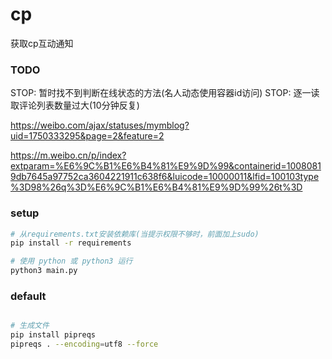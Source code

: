 # cp
获取cp互动通知

### TODO

STOP: 暂时找不到判断在线状态的方法(名人动态使用容器id访问)
STOP: 逐一读取评论列表数量过大(10分钟反复)

https://weibo.com/ajax/statuses/mymblog?uid=1750333295&page=2&feature=2

https://m.weibo.cn/p/index?extparam=%E6%9C%B1%E6%B4%81%E9%9D%99&containerid=10080819db7645a97752ca3604221911c638f6&luicode=10000011&lfid=100103type%3D98%26q%3D%E6%9C%B1%E6%B4%81%E9%9D%99%26t%3D

### setup

```bash
# 从requirements.txt安装依赖库(当提示权限不够时，前面加上sudo)
pip install -r requirements

# 使用 python 或 python3 运行
python3 main.py

```




### default

```bash

# 生成文件
pip install pipreqs
pipreqs . --encoding=utf8 --force

```

